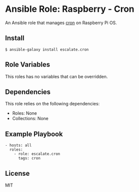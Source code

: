 # Ansible Role: Raspberry - Cron

An Ansible role that manages [cron](https://wiki.debian.org/cron) on Raspberry Pi OS.

## Install

```
$ ansible-galaxy install escalate.cron
```

## Role Variables

This roles has no variables that can be overridden.

## Dependencies

This role relies on the following dependencies:

* Roles: None
* Collections: None

## Example Playbook

```
- hosts: all
  roles:
    - role: escalate.cron
      tags: cron
```

## License

MIT
